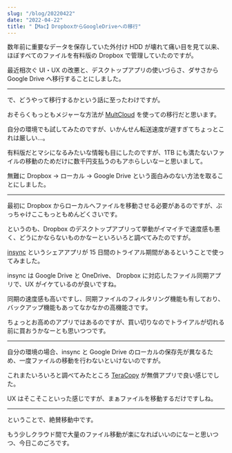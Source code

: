 ```yaml
---
slug: "/blog/20220422"
date: "2022-04-22"
title: "【Mac】DropboxからGoogleDriveへの移行"
---
```


数年前に重要なデータを保存していた外付け HDD が壊れて痛い目を見て以来、ほぼすべてのファイルを有料版の Dropbox で管理していたのですが。

最近相次ぐ UI・UX の改悪と、デスクトップアプリの使いづらさ、ダサさから Google Drive へ移行することにしました。

---

で、どうやって移行するかという話に至ったわけですが。

おそらくもっともメジャーな方法が [MultCloud](https://www.multcloud.com/jp/) を使っての移行だと思います。

自分の環境でも試してみたのですが、いかんせん転送速度が遅すぎてちょっとこれは厳しい…。

有料版だとマシになるみたいな情報も目にしたのですが、1TB にも満たないファイルの移動のためだけに数千円支払うのもアホらしいなーと思いまして。

無難に Dropbox → ローカル → Google Drive という面白みのない方法を取ることにしました。

---

最初に Dropbox からローカルへファイルを移動させる必要があるのですが、ぶっちゃけここもっともめんどくさいです。

というのも、Dropbox のデスクトップアプリって挙動がイマイチで速度感も悪く、どうにかならないものかなーといろいろと調べてみたのですが。

[insync](https://www.insynchq.com/) というシェアアプリが 15 日間のトライアル期間があるということで使ってみました。

insync は Google Drive と OneDrive、 Dropbox に対応したファイル同期アプリで、UX がイケているのが良いですね。

同期の速度感も高いですし、同期ファイルのフィルタリング機能も有しており、バックアップ機能もあってなかなかの高機能さです。

ちょっとお高めのアプリではあるのですが、買い切りなのでトライアルが切れる前に買おうかなーとも思いつつです。

---

自分の環境の場合、insync と Google Drive のローカルの保存先が異なるため、一度ファイルの移動を行わないといけないのですが。

これまたいろいろと調べてみたところ [TeraCopy](https://www.codesector.com/teracopy-for-mac) が無償アプリで良い感じでした。

UX はそこそこといった感じですが、まぁファイルを移動するだけですしね。

---

ということで、絶賛移動中です。

もう少しクラウド間で大量のファイル移動が楽になればいいのになーと思いつつ、今日このごろです。

